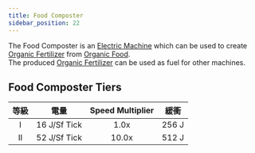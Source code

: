 ```yaml
---
title: Food Composter
sidebar_position: 22
---
```


The Food Composter is an [Electric Machine](../Electric-Machines.md) which can be used to create [Organic Fertilizer](../../Miscellaneous-Items/Miscellaneous-Items.md) from [Organic Food](../../Miscellaneous-Items/Miscellaneous-Items.md).  
The produced [Organic Fertilizer](../../Miscellaneous-Items/Miscellaneous-Items.md) can be used as fuel for other machines.

## Food Composter Tiers

| 等級 |      電量      | Speed Multiplier |  緩衝   |
|:--:|:------------:|:----------------:|:-----:|
| I  | 16 J/Sf Tick |       1.0x       | 256 J |
| II | 52 J/Sf Tick |      10.0x       | 512 J |
